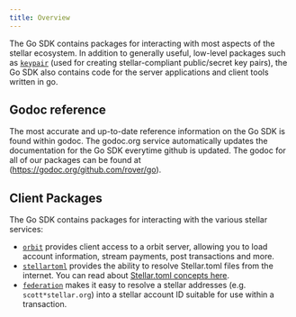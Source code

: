 ```yaml
---
title: Overview
---
```


The Go SDK contains packages for interacting with most aspects of the stellar ecosystem.  In addition to generally useful, low-level packages such as [`keypair`](https://godoc.org/github.com/rover/go/keypair) (used for creating stellar-compliant public/secret key pairs), the Go SDK also contains code for the server applications and client tools written in go.

## Godoc reference

The most accurate and up-to-date reference information on the Go SDK is found within godoc.  The godoc.org service automatically updates the documentation for the Go SDK everytime github is updated.  The godoc for all of our packages can be found at (https://godoc.org/github.com/rover/go).

## Client Packages

The Go SDK contains packages for interacting with the various stellar services:

- [`orbit`](https://godoc.org/github.com/rover/go/clients/orbit) provides client access to a orbit server, allowing you to load account information, stream payments, post transactions and more.
- [`stellartoml`](https://godoc.org/github.com/rover/go/clients/stellartoml) provides the ability to resolve Stellar.toml files from the internet.  You can read about [Stellar.toml concepts here](../../guides/concepts/stellar-toml.md).
- [`federation`](https://godoc.org/github.com/rover/go/clients/federation) makes it easy to resolve a stellar addresses (e.g. `scott*stellar.org`) into a stellar account ID suitable for use within a transaction.

